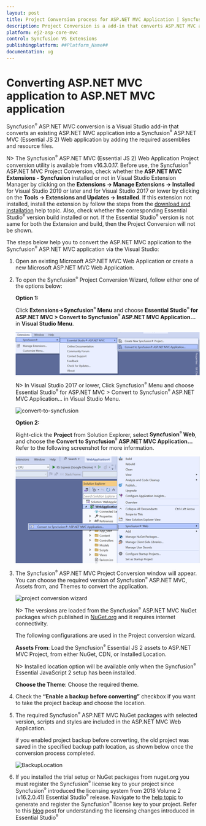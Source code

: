 ```yaml
---
layout: post
title: Project Conversion process for ASP.NET MVC Application | Syncfusion
description: Project Conversion is a add-in that converts ASP.NET MVC application into a Syncfusion ASP.NET MVC application by adding required Essential JS 2 components
platform: ej2-asp-core-mvc
control: Syncfusion VS Extensions
publishingplatform: ##Platform_Name##
documentation: ug
---
```


# Converting ASP.NET MVC application to ASP.NET MVC application

Syncfusion<sup style="font-size:70%">&reg;</sup> ASP.NET MVC conversion is a Visual Studio add-in that converts an existing ASP.NET MVC application into a Syncfusion<sup style="font-size:70%">&reg;</sup> ASP.NET MVC (Essential JS 2) Web application by adding the required assemblies and resource files.

N> The Syncfusion<sup style="font-size:70%">&reg;</sup> ASP.NET MVC (Essential JS 2) Web Application Project conversion utility is available from v16.3.0.17. Before use, the Syncfusion<sup style="font-size:70%">&reg;</sup> ASP.NET MVC Project Conversion, check whether the **ASP.NET MVC Extensions - Syncfusion** installed or not in Visual Studio Extension Manager by clicking on the **Extensions -> Manage Extensions -> Installed** for Visual Studio 2019 or later and for Visual Studio 2017 or lower by clicking on the **Tools -> Extensions and Updates -> Installed**. If this extension not installed, install the extension by follow the steps from the [download and installation](download-and-installation) help topic. Also, check whether the corresponding Essential Studio<sup style="font-size:70%">&reg;</sup> version build installed or not. If the Essential Studio<sup style="font-size:70%">&reg;</sup> version is not same for both the Extension and build, then the Project Conversion will not be shown.

The steps below help you to convert the ASP.NET MVC application to the Syncfusion<sup style="font-size:70%">&reg;</sup> ASP.NET MVC application via the Visual Studio:

1. Open an existing Microsoft ASP.NET MVC Web Application or create a new Microsoft ASP.NET MVC Web Application.

2. To open the Syncfusion<sup style="font-size:70%">&reg;</sup> Project Conversion Wizard, follow either one of the options below:

    **Option 1:**

    Click **Extensions->Syncfusion<sup style="font-size:70%">&reg;</sup> Menu** and choose **Essential Studio<sup style="font-size:70%">&reg;</sup> for ASP.NET MVC > Convert to Syncfusion<sup style="font-size:70%">&reg;</sup> ASP.NET MVC Application…** in **Visual Studio Menu**.

    ![selected microsoft aspmvc](images/selected-microsoft-mvc-application.png)

    N> In Visual Studio 2017 or lower, Click Syncfusion<sup style="font-size:70%">&reg;</sup> Menu and choose Essential Studio<sup style="font-size:70%">&reg;</sup> for ASP.NET MVC > Convert to Syncfusion<sup style="font-size:70%">&reg;</sup> ASP.NET MVC Application… in Visual Studio Menu.

    ![convert-to-syncfusion](images/convert-project.png)

    **Option 2:**

    Right-click the **Project** from Solution Explorer, select **Syncfusion<sup style="font-size:70%">&reg;</sup> Web**, and choose the **Convert to Syncfusion<sup style="font-size:70%">&reg;</sup> ASP.NET MVC Application…** Refer to the following screenshot for more information.

    ![syncfusion-aspnet mvc](images/convert-syncfusion-aspmvc-application.png)

3. The Syncfusion<sup style="font-size:70%">&reg;</sup> ASP.NET MVC Project Conversion window will appear. You can choose the required version of Syncfusion<sup style="font-size:70%">&reg;</sup> ASP.NET MVC, Assets from, and Themes to convert the application.

    ![project conversion wizard](images/project-conversion-wizard.png)

    N> The versions are loaded from the Syncfusion<sup style="font-size:70%">&reg;</sup> ASP.NET MVC NuGet packages which published in [NuGet.org](https://www.nuget.org/packages?q=Tags%3A%22aspnetmvc%22syncfusion) and it requires internet connectivity.

    The following configurations are used in the Project conversion wizard.

    **Assets From**: Load the Syncfusion<sup style="font-size:70%">&reg;</sup> Essential JS 2 assets to ASP.NET MVC Project, from either NuGet, CDN, or Installed Location.

    N> Installed location option will be available only when the Syncfusion<sup style="font-size:70%">&reg;</sup> Essential JavaScript 2 setup has been installed.

    **Choose the Theme**: Choose the required theme.

4. Check the **“Enable a backup before converting”** checkbox if you want to take the project backup and choose the location.

5. The required Syncfusion<sup style="font-size:70%">&reg;</sup> ASP.NET MVC NuGet packages with selected version, scripts and styles are included in the ASP.NET MVC Web Application.

    if you enabled project backup before converting, the old project was saved in the specified backup path location, as shown below once the conversion process completed.

    ![BackupLocation](images/BackupLocation.png)

6. If you installed the trial setup or NuGet packages from nuget.org you must register the Syncfusion<sup style="font-size:70%">&reg;</sup> license key to your project since Syncfusion<sup style="font-size:70%">&reg;</sup> introduced the licensing system from 2018 Volume 2 (v16.2.0.41) Essential Studio<sup style="font-size:70%">&reg;</sup> release. Navigate to the [help topic](https://help.syncfusion.com/common/essential-studio/licensing/license-key#how-to-generate-syncfusion-license-key) to generate and register the Syncfusion<sup style="font-size:70%">&reg;</sup> license key to your project. Refer to this [blog](https://blog.syncfusion.com/post/Whats-New-in-2018-Volume-2-Licensing-Changes-in-the-1620x-Version-of-Essential-Studio.aspx?_ga=2.11237684.1233358434.1587355730-230058891.1567654773) post for understanding the licensing changes introduced in Essential Studio<sup style="font-size:70%">&reg;</sup>